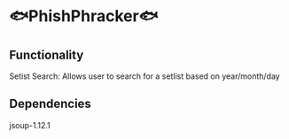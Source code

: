 # 🐟PhishPhracker🐟

## Functionality
Setist Search:
Allows user to search for a setlist based on year/month/day

## Dependencies
jsoup-1.12.1
